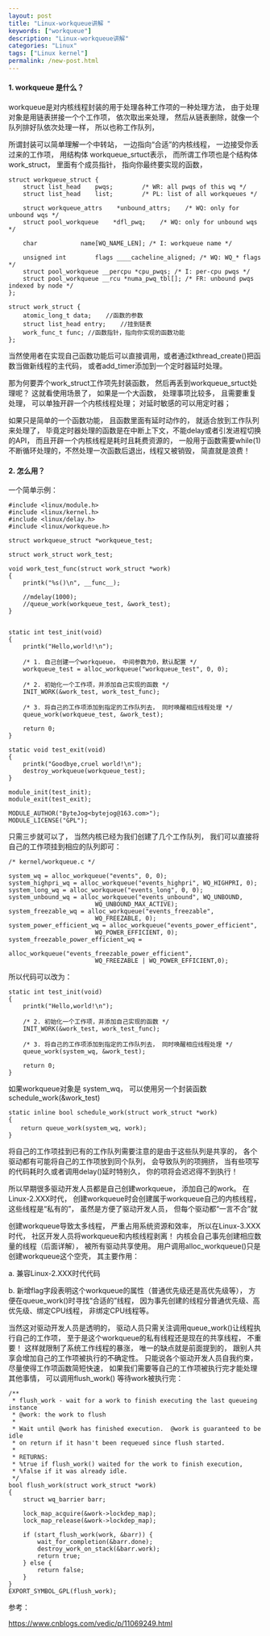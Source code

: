 ```yaml
---
layout: post
title: "Linux-workqueue讲解 "
keywords: ["workqueue"]
description: "Linux-workqueue讲解"
categories: "Linux"
tags: ["Linux kernel"]
permalink: /new-post.html
---
```

#### 1. workqueue 是什么？

workqueue是对内核线程封装的用于处理各种工作项的一种处理方法， 由于处理对象是用链表拼接一个个工作项， 依次取出来处理， 然后从链表删除，就像一个队列排好队依次处理一样， 所以也称工作队列，

所谓封装可以简单理解一个中转站， 一边指向“合适”的内核线程， 一边接受你丢过来的工作项， 用结构体 workqueue_srtuct表示， 而所谓工作项也是个结构体 work_struct， 里面有个成员指针， 指向你最终要实现的函数，

```
struct workqueue_struct {
    struct list_head    pwqs;        /* WR: all pwqs of this wq */
    struct list_head    list;        /* PL: list of all workqueues */

    struct workqueue_attrs    *unbound_attrs;    /* WQ: only for unbound wqs */
    struct pool_workqueue    *dfl_pwq;    /* WQ: only for unbound wqs */

    char            name[WQ_NAME_LEN]; /* I: workqueue name */

    unsigned int        flags ____cacheline_aligned; /* WQ: WQ_* flags */
    struct pool_workqueue __percpu *cpu_pwqs; /* I: per-cpu pwqs */
    struct pool_workqueue __rcu *numa_pwq_tbl[]; /* FR: unbound pwqs indexed by node */
};

struct work_struct {
    atomic_long_t data;    //函数的参数
    struct list_head entry;    //挂到链表
    work_func_t func; //函数指针，指向你实现的函数功能
};
```

当然使用者在实现自己函数功能后可以直接调用，或者通过kthread_create()把函数当做新线程的主代码， 或者add_timer添加到一个定时器延时处理。

那为何要弄个work_struct工作项先封装函数， 然后再丢到workqueue_srtuct处理呢？ 这就看使用场景了， 如果是一个大函数， 处理事项比较多， 且需要重复处理， 可以单独开辟一个内核线程处理； 对延时敏感的可以用定时器；

如果只是简单的一个函数功能， 且函数里面有延时动作的， 就适合放到工作队列来处理了， 毕竟定时器处理的函数是在中断上下文，不能delay或者引发进程切换的API， 而且开辟一个内核线程是耗时且耗费资源的， 一般用于函数需要while(1) 不断循环处理的，不然处理一次函数后退出，线程又被销毁， 简直就是浪费！

#### 2. 怎么用？

一个简单示例：

```
#include <linux/module.h>
#include <linux/kernel.h>
#include <linux/delay.h>
#include <linux/workqueue.h>

struct workqueue_struct *workqueue_test;

struct work_struct work_test;

void work_test_func(struct work_struct *work)
{
    printk("%s()\n", __func__);

    //mdelay(1000);
    //queue_work(workqueue_test, &work_test);
}


static int test_init(void)
{
    printk("Hello,world!\n");

    /* 1. 自己创建一个workqueue， 中间参数为0，默认配置 */
    workqueue_test = alloc_workqueue("workqueue_test", 0, 0);

    /* 2. 初始化一个工作项，并添加自己实现的函数 */
    INIT_WORK(&work_test, work_test_func);

    /* 3. 将自己的工作项添加到指定的工作队列去， 同时唤醒相应线程处理 */
    queue_work(workqueue_test, &work_test);

    return 0;
}

static void test_exit(void)
{
    printk("Goodbye,cruel world!\n");
    destroy_workqueue(workqueue_test);
}

module_init(test_init);
module_exit(test_exit);

MODULE_AUTHOR("ByteJog<bytejog@163.com>");
MODULE_LICENSE("GPL");
```

只需三步就可以了， 当然内核已经为我们创建了几个工作队列， 我们可以直接将自己的工作项挂到相应的队列即可：

```
/* kernel/workqueue.c */

system_wq = alloc_workqueue("events", 0, 0);
system_highpri_wq = alloc_workqueue("events_highpri", WQ_HIGHPRI, 0);
system_long_wq = alloc_workqueue("events_long", 0, 0);
system_unbound_wq = alloc_workqueue("events_unbound", WQ_UNBOUND,
						WQ_UNBOUND_MAX_ACTIVE);
system_freezable_wq = alloc_workqueue("events_freezable",
						WQ_FREEZABLE, 0);
system_power_efficient_wq = alloc_workqueue("events_power_efficient",
					    WQ_POWER_EFFICIENT, 0);
system_freezable_power_efficient_wq =
						alloc_workqueue("events_freezable_power_efficient",
					    WQ_FREEZABLE | WQ_POWER_EFFICIENT,0);
```

所以代码可以改为：

```
static int test_init(void)
{
    printk("Hello,world!\n");

    /* 2. 初始化一个工作项，并添加自己实现的函数 */
    INIT_WORK(&work_test, work_test_func);

    /* 3. 将自己的工作项添加到指定的工作队列去， 同时唤醒相应线程处理 */
    queue_work(system_wq, &work_test);

    return 0;
}
```

如果workqueue对象是 system_wq， 可以使用另一个封装函数schedule_work(&work_test)

```
static inline bool schedule_work(struct work_struct *work)
{
　　return queue_work(system_wq, work);
}
```

将自己的工作项挂到已有的工作队列需要注意的是由于这些队列是共享的， 各个驱动都有可能将自己的工作项放到同个队列， 会导致队列的项拥挤， 当有些项写的代码耗时久或者调用delay()延时特别久， 你的项将会迟迟得不到执行！

所以早期很多驱动开发人员都是自己创建workqueue， 添加自己的work。 在Linux-2.XXX时代， 创建workqueue时会创建属于workqueue自己的内核线程， 这些线程是“私有的”， 虽然是方便了驱动开发人员， 但每个驱动都“一言不合”就

创建workqueue导致太多线程， 严重占用系统资源和效率， 所以在Linux-3.XXX时代， 社区开发人员将workqueue和内核线程剥离！ 内核会自己事先创建相应数量的线程（后面详解）， 被所有驱动共享使用。 用户调用alloc_workqueue()只是创建workqueue这个空壳， 其主要作用：

a. 兼容Linux-2.XXX时代代码

b. 新增flag字段表明这个workqueue的属性（普通优先级还是高优先级等）， 方便在queue_work()时寻找“合适的”线程， 因为事先创建的线程分普通优先级、高优先级、绑定CPU线程， 非绑定CPU线程等。

当然这对驱动开发人员是透明的， 驱动人员只需关注调用queue_work()让线程执行自己的工作项， 至于是这个workqueue的私有线程还是现在的共享线程， 不重要！ 这样就限制了系统工作线程的暴涨， 唯一的缺点就是前面提到的， 跟别人共享会增加自己的工作项被执行的不确定性。 只能说各个驱动开发人员自我约束， 尽量使得工作项函数简短快速， 如果我们需要等自己的工作项被执行完才能处理其他事情， 可以调用flush_work() 等待work被执行完：

```
/**
 * flush_work - wait for a work to finish executing the last queueing instance
 * @work: the work to flush
 *
 * Wait until @work has finished execution.  @work is guaranteed to be idle
 * on return if it hasn't been requeued since flush started.
 *
 * RETURNS:
 * %true if flush_work() waited for the work to finish execution,
 * %false if it was already idle.
 */
bool flush_work(struct work_struct *work)
{
    struct wq_barrier barr;

    lock_map_acquire(&work->lockdep_map);
    lock_map_release(&work->lockdep_map);

    if (start_flush_work(work, &barr)) {
        wait_for_completion(&barr.done);
        destroy_work_on_stack(&barr.work);
        return true;
    } else {
        return false;
    }
}
EXPORT_SYMBOL_GPL(flush_work);
```

参考：

https://www.cnblogs.com/vedic/p/11069249.html